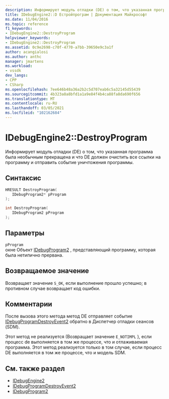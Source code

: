 ```yaml
---
description: Информирует модуль отладки (DE) о том, что указанная программа была необычным прекращена и что DE должен очистить все ссылки на программу и отправить событие уничтожения программы.
title: IDebugEngine2::D Естройпрограм | Документация Майкрософт
ms.date: 11/04/2016
ms.topic: reference
f1_keywords:
- IDebugEngine2::DestroyProgram
helpviewer_keywords:
- IDebugEngine2::DestroyProgram
ms.assetid: 0c9e2698-c70f-4770-a7bb-39650e9c3a1f
author: acangialosi
ms.author: anthc
manager: jmartens
ms.workload:
- vssdk
dev_langs:
- CPP
- CSharp
ms.openlocfilehash: 7ee646b48a36a2b2c5d707eab6c5a32145d55439
ms.sourcegitcommit: 4b323a8a8bfd1a1a9e84f4b4ca88fa8da690f656
ms.translationtype: MT
ms.contentlocale: ru-RU
ms.lasthandoff: 03/05/2021
ms.locfileid: "102162684"
---
```

# <a name="idebugengine2destroyprogram"></a>IDebugEngine2::DestroyProgram
Информирует модуль отладки (DE) о том, что указанная программа была необычным прекращена и что DE должен очистить все ссылки на программу и отправить событие уничтожения программы.

## <a name="syntax"></a>Синтаксис

```cpp
HRESULT DestroyProgram( 
   IDebugProgram2* pProgram
);
```

```cpp
int DestroyProgram( 
   IDebugProgram2 pProgram
);
```

## <a name="parameters"></a>Параметры
`pProgram`\
окне Объект [IDebugProgram2](../../../extensibility/debugger/reference/idebugprogram2.md) , представляющий программу, которая была нетипично прервана.

## <a name="return-value"></a>Возвращаемое значение
 Возвращает значение `S_OK`, если выполнение прошло успешно; в противном случае возвращает код ошибки.

## <a name="remarks"></a>Комментарии
 После вызова этого метода метод DE отправляет событие [IDebugProgramDestroyEvent2](../../../extensibility/debugger/reference/idebugprogramdestroyevent2.md) обратно в Диспетчер отладки сеансов (SDM).

 Этот метод не реализуется (Возвращает значение `E_NOTIMPL` ), если процесс de выполняется в том же процессе, что и отлаживаемая программа. Этот метод реализуется только в том случае, если процесс DE выполняется в том же процессе, что и модель SDM.

## <a name="see-also"></a>См. также раздел
- [IDebugEngine2](../../../extensibility/debugger/reference/idebugengine2.md)
- [IDebugProgramDestroyEvent2](../../../extensibility/debugger/reference/idebugprogramdestroyevent2.md)
- [IDebugProgram2](../../../extensibility/debugger/reference/idebugprogram2.md)
